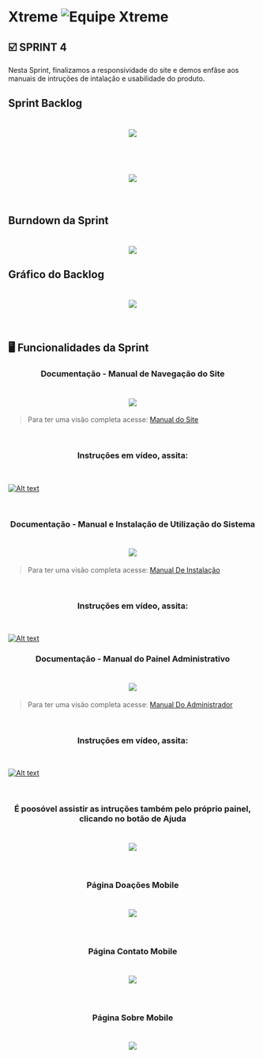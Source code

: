
# Xtreme ![Equipe Xtreme](../sprint3/equipe_xtreme_pequeno.png)

## :ballot_box_with_check: SPRINT 4

Nesta Sprint, finalizamos a responsividade do site e demos enfâse aos manuais de intruções de intalação e usabilidade do produto.
<br>

## Sprint Backlog 

<h1 align="center"> <img src = "../sprint4/sprint4.png"/></h1>
<br>

<h1 align="center"> <img src = "../sprint4/sprint_bl.png"/></h1>
<br>

## Burndown da Sprint

<h1 align="center"> <img src = "../sprint4/burndown.png"/></h1>

## Gráfico do Backlog

<h1 align="center"> <img src = "../sprint4/grafico.png"/></h1>

<br>

## :desktop_computer: Funcionalidades da Sprint

<h3 align="center">Documentação - Manual de Navegação do Site</h3>

<h1 align="center"> <img src = "../sprint4/manual_site.png"/></h1>

> Para ter uma visão completa acesse: [Manual do Site](../sprint4/manual_site.pdf)

<br>
<h3 align="center">Instruções em vídeo, assita:</h3>
<br>

[![Alt text](https://img.youtube.com/vi/9K1p-P8zGd8/0.jpg)](https://www.youtube.com/watch?v=9K1p-P8zGd8)


<br>

<h3 align="center">Documentação - Manual e Instalação de Utilização do Sistema</h3>

<h1 align="center"> <img src = "../sprint4/manual_bd.png"/></h1>

> Para ter uma visão completa acesse: [Manual De Instalação](../sprint4/manual_bd.pdf)

<br>

<h3 align="center">Instruções em vídeo, assita:</h3>
<br>

[![Alt text](https://img.youtube.com/vi/Xhc94Nzb01o/0.jpg)](https://www.youtube.com/watch?v=Xhc94Nzb01o)
<br>

<h3 align="center">Documentação - Manual do Painel Administrativo</h3>

<h1 align="center"> <img src = "../sprint4/manual_painel.png"/></h1>

> Para ter uma visão completa acesse: [Manual Do Administrador](../sprint4/manual_painel.pdf)

<br>

<h3 align="center">Instruções em vídeo, assita:</h3>

<br>

[![Alt text](https://img.youtube.com/vi/HSbai6lVSbI/0.jpg)](https://www.youtube.com/watch?v=HSbai6lVSbI)

<br>

<h3 align="center">É poosóvel assistir as intruções também pelo próprio painel, clicando no botão de Ajuda</h3>

<h1 align="center"> <img src = "../sprint4/painel_ajuda.gif"/></h1>

<br>
<h3 align="center">Página Doações Mobile</h3>

<h1 align="center"> <img src = "../sprint4/doacao.gif"/></h1>

<br>
<h3 align="center">Página Contato Mobile</h3>

<h1 align="center"> <img src = "../sprint4/contato.gif"/></h1>

<br>

<h3 align="center">Página Sobre Mobile</h3>

<h1 align="center"> <img src = "../sprint4/sobre.gif"/></h1>

<br>


